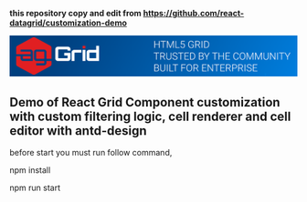 **this repository copy and edit from https://github.com/react-datagrid/customization-demo**


![alt text](./github-banner.png "Logo Title Text 1")



Demo of React Grid Component customization with custom filtering logic, cell renderer and cell editor 
with antd-design
------

before start you must run follow command,

npm install

npm run start


